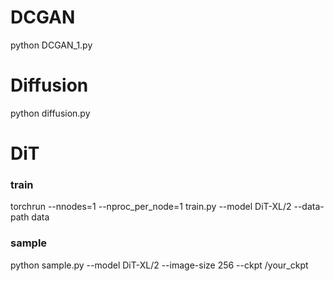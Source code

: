# DCGAN
  
python DCGAN_1.py

# Diffusion

python diffusion.py

# DiT

### train

torchrun --nnodes=1 --nproc_per_node=1 train.py --model DiT-XL/2 --data-path data
  
### sample

python sample.py --model DiT-XL/2 --image-size 256 --ckpt /your_ckpt
